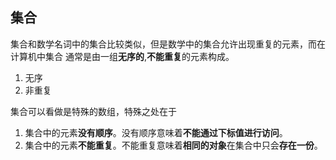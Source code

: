 ## 集合

集合和数学名词中的集合比较类似，但是数学中的集合允许出现重复的元素，而在计算机中集合
通常是由一组**无序的**,**不能重复**的元素构成。
1. 无序
2. 非重复

集合可以看做是特殊的数组，特殊之处在于
1. 集合中的元素**没有顺序**。没有顺序意味着**不能通过下标值进行访问**。
2. 集合中的元素**不能重复**。不能重复意味着**相同的对象**在集合中只会**存在一份**。